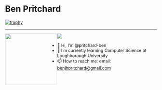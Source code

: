<h1>Ben Pritchard </h1>

[![trophy](https://github-profile-trophy.vercel.app/?username=pritchard-ben)](https://github.com/ryo-ma/github-profile-trophy)

---
<div>
  <img height="170" align="left" src="https://github-readme-stats.vercel.app/api?username=ryo-ma&count_private=true&include_all_commits=true" />
  <img src="https://github-readme-stats.vercel.app/api/top-langs/?username=ryo-ma&layout=compact" />
</div>

- 👋 Hi, I’m @pritchard-ben
- 🌱 I’m currently learning Computer Science at Loughborough University
- 📫 How to reach me:
email: benjhpritchard@gmail.com
